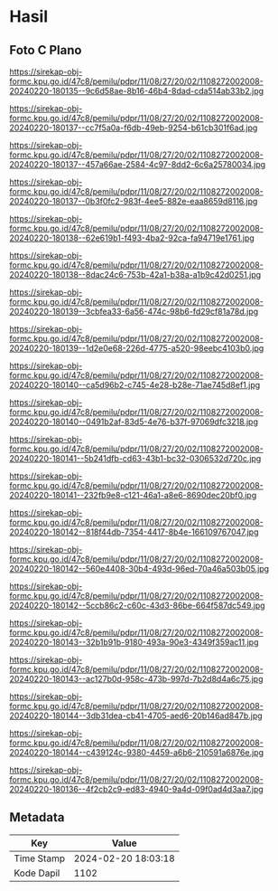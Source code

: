 # Hasil

## Foto C Plano

https://sirekap-obj-formc.kpu.go.id/47c8/pemilu/pdpr/11/08/27/20/02/1108272002008-20240220-180135--9c6d58ae-8b16-46b4-8dad-cda514ab33b2.jpg

https://sirekap-obj-formc.kpu.go.id/47c8/pemilu/pdpr/11/08/27/20/02/1108272002008-20240220-180137--cc7f5a0a-f6db-49eb-9254-b61cb301f6ad.jpg

https://sirekap-obj-formc.kpu.go.id/47c8/pemilu/pdpr/11/08/27/20/02/1108272002008-20240220-180137--457a66ae-2584-4c97-8dd2-6c6a25780034.jpg

https://sirekap-obj-formc.kpu.go.id/47c8/pemilu/pdpr/11/08/27/20/02/1108272002008-20240220-180137--0b3f0fc2-983f-4ee5-882e-eaa8659d8116.jpg

https://sirekap-obj-formc.kpu.go.id/47c8/pemilu/pdpr/11/08/27/20/02/1108272002008-20240220-180138--62e619b1-f493-4ba2-92ca-fa94719e1761.jpg

https://sirekap-obj-formc.kpu.go.id/47c8/pemilu/pdpr/11/08/27/20/02/1108272002008-20240220-180138--8dac24c6-753b-42a1-b38a-a1b9c42d0251.jpg

https://sirekap-obj-formc.kpu.go.id/47c8/pemilu/pdpr/11/08/27/20/02/1108272002008-20240220-180139--3cbfea33-6a56-474c-98b6-fd29cf81a78d.jpg

https://sirekap-obj-formc.kpu.go.id/47c8/pemilu/pdpr/11/08/27/20/02/1108272002008-20240220-180139--1d2e0e68-226d-4775-a520-98eebc4103b0.jpg

https://sirekap-obj-formc.kpu.go.id/47c8/pemilu/pdpr/11/08/27/20/02/1108272002008-20240220-180140--ca5d96b2-c745-4e28-b28e-71ae745d8ef1.jpg

https://sirekap-obj-formc.kpu.go.id/47c8/pemilu/pdpr/11/08/27/20/02/1108272002008-20240220-180140--0491b2af-83d5-4e76-b37f-97069dfc3218.jpg

https://sirekap-obj-formc.kpu.go.id/47c8/pemilu/pdpr/11/08/27/20/02/1108272002008-20240220-180141--5b241dfb-cd63-43b1-bc32-0306532d720c.jpg

https://sirekap-obj-formc.kpu.go.id/47c8/pemilu/pdpr/11/08/27/20/02/1108272002008-20240220-180141--232fb9e8-c121-46a1-a8e6-8690dec20bf0.jpg

https://sirekap-obj-formc.kpu.go.id/47c8/pemilu/pdpr/11/08/27/20/02/1108272002008-20240220-180142--818f44db-7354-4417-8b4e-166109767047.jpg

https://sirekap-obj-formc.kpu.go.id/47c8/pemilu/pdpr/11/08/27/20/02/1108272002008-20240220-180142--560e4408-30b4-493d-96ed-70a46a503b05.jpg

https://sirekap-obj-formc.kpu.go.id/47c8/pemilu/pdpr/11/08/27/20/02/1108272002008-20240220-180142--5ccb86c2-c60c-43d3-86be-664f587dc549.jpg

https://sirekap-obj-formc.kpu.go.id/47c8/pemilu/pdpr/11/08/27/20/02/1108272002008-20240220-180143--32b1b91b-9180-493a-90e3-4349f359ac11.jpg

https://sirekap-obj-formc.kpu.go.id/47c8/pemilu/pdpr/11/08/27/20/02/1108272002008-20240220-180143--ac127b0d-958c-473b-997d-7b2d8d4a6c75.jpg

https://sirekap-obj-formc.kpu.go.id/47c8/pemilu/pdpr/11/08/27/20/02/1108272002008-20240220-180144--3db31dea-cb41-4705-aed6-20b146ad847b.jpg

https://sirekap-obj-formc.kpu.go.id/47c8/pemilu/pdpr/11/08/27/20/02/1108272002008-20240220-180144--c439124c-9380-4459-a6b6-210591a6876e.jpg

https://sirekap-obj-formc.kpu.go.id/47c8/pemilu/pdpr/11/08/27/20/02/1108272002008-20240220-180136--4f2cb2c9-ed83-4940-9a4d-09f0ad4d3aa7.jpg


## Metadata

| Key        | Value               |
| ---------- | ------------------- |
| Time Stamp | 2024-02-20 18:03:18 |
| Kode Dapil | 1102                |



